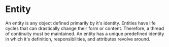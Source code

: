 # Entity
An entity is any object defined primarily by it's identity. Entities have
life cycles that can drastically change their form or content. Therefore, 
a thread of continuity must be maintained. An entity has a unique 
predefined identity in which it's definition, responsibilities, and 
attributes revolve around. 